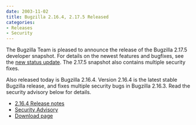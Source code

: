 ```yaml
---
date: 2003-11-02
title: Bugzilla 2.16.4, 2.17.5 Released
categories:
- Releases
- Security
---
```


The Bugzilla Team is pleased to announce the release of the Bugzilla 2.17.5 developer snapshot. For details on the newest features and bugfixes, see the [new status update](/blog/2003/11/02/status-update). The 2.17.5 snapshot also contains multiple security fixes.

Also released today is Bugzilla 2.16.4\. Version 2.16.4 is the latest stable Bugzilla release, and fixes multiple security bugs in Bugzilla 2.16.3\. Read the security advisory below for details.

*   [2.16.4 Release notes](/releases/2.16.4/)
*   [Security Advisory](/security/2.16.3/)
*   [Download page](/download/)  

